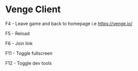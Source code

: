 # Venge Client

F4 - Leave game and back to homepage i.e https://venge.io/

F5 - Reload

F6 - Join link

F11 - Toggle fullscreen

F12 - Toggle dev tools
